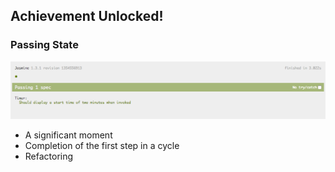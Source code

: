 ##  Achievement Unlocked!
### Passing State

![Screenshot: A passing state](img/passing-state.png)

- A significant moment
- Completion of the first step in a cycle
- Refactoring
